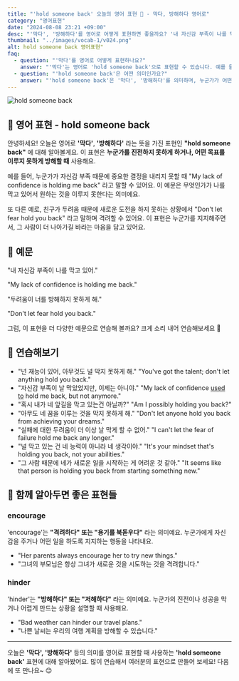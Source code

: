```yaml
---
title: "'hold someone back' 오늘의 영어 표현 🚫 - 막다, 방해하다 영어로"
category: "영어표현"
date: "2024-08-08 23:21 +09:00"
desc: "'막다', '방해하다'를 영어로 어떻게 표현하면 좋을까요? '내 자신감 부족이 나를 막고 있어.', '두려움이 너를 방해하지 못하게 해.' 등을 영어로 표현하는 법을 배워봅시다. 다양한 예문을 통해서 연습하고 본인의 표현으로 만들어 보세요."
thumbnail: "../images/vocab-1/v024.png"
alt: hold someone back 영어표현"
faq:
  - question: "'막다'를 영어로 어떻게 표현하나요?"
    answer: "'막다'는 영어로 'hold someone back'으로 표현할 수 있습니다. 예를 들어, '내 자신감 부족이 나를 막고 있어'는 'My lack of confidence is holding me back'이라고 말할 수 있습니다."
  - question: "'hold someone back'은 어떤 의미인가요?"
    answer: "'hold someone back'은 '막다', '방해하다'를 의미하며, 누군가가 어떤 일을 진행하는 것을 방해하거나 제한하는 상황에서 사용합니다."
---
```


![hold someone back](../images/vocab-1/v024-1.avif)

## 🌟 영어 표현 - hold someone back

안녕하세요! 오늘은 영어로 **'막다'**, **'방해하다'** 라는 뜻을 가진 표현인 **"hold someone back"** 에 대해 알아볼게요. 이 표현은 **누군가를 진전하지 못하게 하거나, 어떤 목표를 이루지 못하게 방해할 때** 사용해요.

예를 들어, 누군가가 자신감 부족 때문에 중요한 결정을 내리지 못할 때 "My lack of confidence is holding me back" 라고 말할 수 있어요. 이 예문은 무엇인가가 나를 막고 있어서 원하는 것을 이루지 못한다는 의미에요.

또 다른 예로, 친구가 두려움 때문에 새로운 도전을 하지 못하는 상황에서 "Don't let fear hold you back" 라고 말하며 격려할 수 있어요. 이 표현은 누군가를 지지해주면서, 그 사람이 더 나아가길 바라는 마음을 담고 있어요.

## 📖 예문

"내 자신감 부족이 나를 막고 있어."

"My lack of confidence is holding me back."

"두려움이 너를 방해하지 못하게 해."

"Don't let fear hold you back."

그럼, 이 표현을 더 다양한 예문으로 연습해 볼까요? 크게 소리 내어 연습해보세요 🚀

## 💬 연습해보기

<ul data-interactive-list>
  <li data-interactive-item>
    <span data-toggler>"넌 재능이 있어, 아무것도 널 막지 못하게 해."</span>
    <span data-answer>"You've got the talent; don't let anything hold you back."</span>
  </li>
  <li data-interactive-item>
    <span data-toggler>"자신감 부족이 날 막았었지만, 이제는 아니야."</span>
    <span data-answer>"My lack of confidence <a href="/blog/in-english/143.used-to/">used to</a> hold me back, but not anymore."</span>
  </li>
  <li data-interactive-item>
    <span data-toggler>"혹시 내가 네 앞길을 막고 있는건 아닐까?"</span>
    <span data-answer>"Am I possibly holding you back?"</span>
  </li>
  <li data-interactive-item>
    <span data-toggler>"아무도 네 꿈을 이루는 것을 막지 못하게 해."</span>
    <span data-answer>"Don't let anyone hold you back from achieving your dreams."</span>
  </li>
  <li data-interactive-item>
    <span data-toggler>"실패에 대한 두려움이 더 이상 날 막게 할 수 없어."</span>
    <span data-answer>"I can't let the fear of failure hold me back any longer."</span>
  </li>
  <li data-interactive-item>
    <span data-toggler>"널 막고 있는 건 네 능력이 아니라 네 생각이야."</span>
    <span data-answer>"It's your mindset that's holding you back, not your abilities."</span>
  </li>
  <li data-interactive-item>
    <span data-toggler>"그 사람 때문에 네가 새로운 일을 시작하는 게 어려운 것 같아."</span>
    <span data-answer>"It seems like that person is holding you back from starting something new."</span>
  </li>
</ul>

## 🤝 함께 알아두면 좋은 표현들

### encourage

'encourage'는 **"격려하다" 또는 "용기를 북돋우다"** 라는 의미예요. 누군가에게 자신감을 주거나 어떤 일을 하도록 지지하는 행동을 나타내요.

- "Her parents always encourage her to try new things."
- "그녀의 부모님은 항상 그녀가 새로운 것을 시도하는 것을 격려합니다."

### hinder

'hinder'는 **"방해하다" 또는 "저해하다"** 라는 의미예요. 누군가의 진전이나 성공을 막거나 어렵게 만드는 상황을 설명할 때 사용해요.

- "Bad weather can hinder our travel plans."
- "나쁜 날씨는 우리의 여행 계획을 방해할 수 있습니다."

---

오늘은 **'막다', '방해하다'** 등의 의미를 영어로 표현할 때 사용하는 **'hold someone back'** 표현에 대해 알아봤어요. 많이 연습해서 여러분의 표현으로 만들어 보세요! 다음에 또 만나요~ 😊
